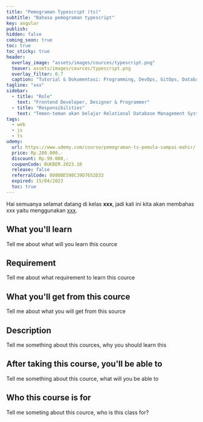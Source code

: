 ```yaml
---
title: "Pemograman Typescript (ts)"
subtitle: "Bahasa pemograman typescript"
key: angular
publish: 
hidden: false
coming_soon: true
toc: true
toc_sticky: true
header:
  overlay_image: "assets/images/cources/typescript.png"
  teaser: assets/images/cources/typescript.png
  overlay_filter: 0.7
  caption: "Tutorial & Dokumentasi: Programming, DevOps, GitOps, Database, & Servers"
tagline: "xxx"
sidebar:
  - title: "Role"
    text: "Frontend Developer, Designer & Programmer"
  - title: "Responsibilities"
    text: "Temen-teman akan belajar Relational Database Management System (RDBMS) dengan PostgreSQL"
tags:
  - web
  - js
  - ts
udemy: 
  url: https://www.udemy.com/course/pemograman-ts-pemula-sampai-mahir/
  price: Rp.280.000,-
  discount: Rp.99.000,-
  couponCode: BUKBER.2023.10
  release: false
  referralCode: 8080BE598C39D7652D33
  expired: 15/04/2023
  toc: true
---
```


Hai semuanya selamat datang di kelas **xxx**, jadi kali ini kita akan membahas xxx yaitu menggunakan [xxx](link). 

<!--more-->

## What you'll learn

Tell me about what will you learn this cource

## Requirement

Tell me about what requirement to learn this cource

## What you'll get from this cource

Tell me about what you will get from this source

## Description

Tell me something about this cources, why you should learn this

## After taking this course, you'll be able to

Tell me something about this cource, what will you be able to

## Who this course is for

Tell me someting about this cource, who is this class for?